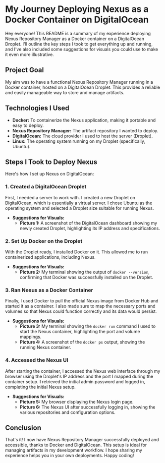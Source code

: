 # My Journey Deploying Nexus as a Docker Container on DigitalOcean

Hey everyone! This README is a summary of my experience deploying Nexus Repository Manager as a Docker container on a DigitalOcean Droplet. I'll outline the key steps I took to get everything up and running, and I've also included some suggestions for visuals you could use to make it even more illustrative.

## Project Goal

My aim was to have a functional Nexus Repository Manager running in a Docker container, hosted on a DigitalOcean Droplet. This provides a reliable and easily manageable way to store and manage artifacts.

## Technologies I Used

*   **Docker:** To containerize the Nexus application, making it portable and easy to deploy.
*   **Nexus Repository Manager:** The artifact repository I wanted to deploy.
*   **DigitalOcean:** The cloud provider I used to host the server (Droplet).
*   **Linux:** The operating system running on my Droplet (specifically, Ubuntu).

## Steps I Took to Deploy Nexus

Here's how I set up Nexus on DigitalOcean:

### 1. Created a DigitalOcean Droplet

First, I needed a server to work with. I created a new Droplet on DigitalOcean, which is essentially a virtual server. I chose Ubuntu as the operating system and selected a Droplet size suitable for running Nexus.

*   **Suggestions for Visuals:**
    *   **Picture 1:** A screenshot of the DigitalOcean dashboard showing my newly created Droplet, highlighting its IP address and specifications.

### 2. Set Up Docker on the Droplet

With the Droplet ready, I installed Docker on it. This allowed me to run containerized applications, including Nexus.

*   **Suggestions for Visuals:**
    *   **Picture 2:** My terminal showing the output of `docker --version`, confirming that Docker was successfully installed on the Droplet.

### 3. Ran Nexus as a Docker Container

Finally, I used Docker to pull the official Nexus image from Docker Hub and started it as a container. I also made sure to map the necessary ports and volumes so that Nexus could function correctly and its data would persist.

*   **Suggestions for Visuals:**
    *   **Picture 3:** My terminal showing the `docker run` command I used to start the Nexus container, highlighting the port and volume mappings.
    *   **Picture 4:** A screenshot of the `docker ps` output, showing the running Nexus container.

### 4. Accessed the Nexus UI

After starting the container, I accessed the Nexus web interface through my browser using the Droplet's IP address and the port I mapped during the container setup. I retrieved the initial admin password and logged in, completing the initial Nexus setup.

*   **Suggestions for Visuals:**
    *   **Picture 5:** My browser displaying the Nexus login page.
    *   **Picture 6:** The Nexus UI after successfully logging in, showing the various repositories and configuration options.

## Conclusion

That's it! I now have Nexus Repository Manager successfully deployed and accessible, thanks to Docker and DigitalOcean. This setup is ideal for managing artifacts in my development workflow. I hope sharing my experience helps you in your own deployments. Happy coding!